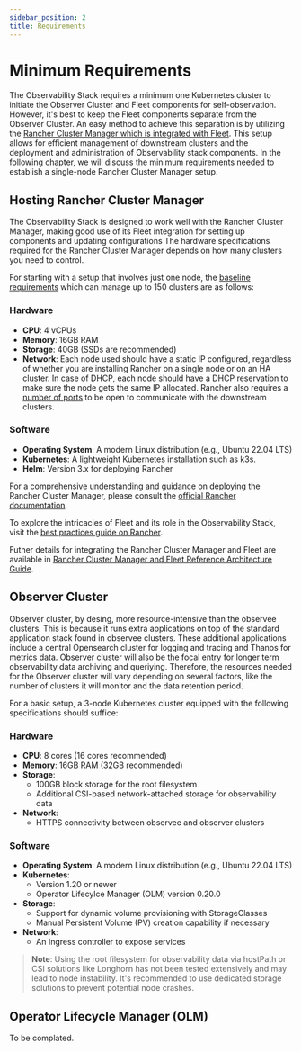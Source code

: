 ```yaml
---
sidebar_position: 2
title: Requirements
---
```


# Minimum Requirements

The Observability Stack requires a minimum one Kubernetes cluster to initiate the Observer Cluster and Fleet components for self-observation. However, it's best to keep the Fleet components separate from the Observer Cluster. An easy method to achieve this separation is by utilizing the [Rancher Cluster Manager which is integrated with Fleet](https://ranchermanager.docs.rancher.com/how-to-guides/new-user-guides/deploy-apps-across-clusters/fleet). This setup allows for efficient management of downstream clusters and the deployment and administration of Observability stack components. In the following chapter, we will discuss the minimum requirements needed to establish a single-node Rancher Cluster Manager setup.

## Hosting Rancher Cluster Manager

The Observability Stack is designed to work well with the Rancher Cluster Manager, making good use of its Fleet integration for setting up components and updating configurations The hardware specifications required for the Rancher Cluster Manager depends on how many clusters you need to control.

For starting with a setup that involves just one node, the [baseline requirements](https://ranchermanager.docs.rancher.com/getting-started/installation-and-upgrade/installation-requirements#k3s-kubernetes) which can manage up to 150 clusters are as follows: 

### Hardware
- **CPU**: 4 vCPUs 
- **Memory**: 16GB RAM 
- **Storage**: 40GB (SSDs are recommended)
- **Network**: Each node used should have a static IP configured, regardless of whether you are installing Rancher on a single node or on an HA cluster. In case of DHCP, each node should have a DHCP reservation to make sure the node gets the same IP allocated. Rancher also requires a [number of ports](https://ranchermanager.docs.rancher.com/getting-started/installation-and-upgrade/installation-requirements/port-requirements) to be open to communicate with the downstream clusters.

### Software
- **Operating System**: A modern Linux distribution (e.g., Ubuntu 22.04 LTS)
- **Kubernetes**: A lightweight Kubernetes installation such as k3s.
- **Helm**: Version 3.x for deploying Rancher

For a comprehensive understanding and guidance on deploying the Rancher Cluster Manager, please consult the [official Rancher documentation](https://ranchermanager.docs.rancher.com/getting-started/quick-start-guides/deploy-rancher-manager/helm-cli). 

To explore the intricacies of Fleet and its role in the Observability Stack, visit the [best practices guide on Rancher](#hosting-rancher-cluster-manager).

Futher details for integrating the Rancher Cluster Manager and Fleet are available in [Rancher Cluster Manager and Fleet Reference Architecture Guide](../catagory/how-to-guides/rancher-cluster-manager).

## Observer Cluster

Observer cluster, by desing, more resource-intensive than the observee clusters. This is because it runs extra applications on top of the standard application stack found in observee clusters. These additional applications include a central Opensearch cluster for logging and tracing and Thanos for metrics data. Observer cluster will also be the focal entry for longer term observability data archiving and queriying. Therefore, the resources needed for the Observer cluster will vary depending on several factors, like the number of clusters it will monitor and the data retention period.

For a basic setup, a 3-node Kubernetes cluster equipped with the following specifications should suffice:

### Hardware
- **CPU**: 8 cores (16 cores recommended)
- **Memory**: 16GB RAM (32GB recommended)
- **Storage**:
  - 100GB block storage for the root filesystem
  - Additional CSI-based network-attached storage for observability data
- **Network**:
  - HTTPS connectivity between observee and observer clusters

### Software
- **Operating System**: A modern Linux distribution (e.g., Ubuntu 22.04 LTS)
- **Kubernetes**: 
  - Version 1.20 or newer
  - Operator Lifecylce Manager (OLM) version 0.20.0
- **Storage**:
  - Support for dynamic volume provisioning with StorageClasses
  - Manual Persistent Volume (PV) creation capability if necessary
- **Network**:
  - An Ingress controller to expose services

> **Note**: Using the root filesystem for observability data via hostPath or CSI solutions like Longhorn has not been tested extensively and may lead to node instability. It's recommended to use dedicated storage solutions to prevent potential node crashes.

## Operator Lifecycle Manager (OLM)

To be complated.